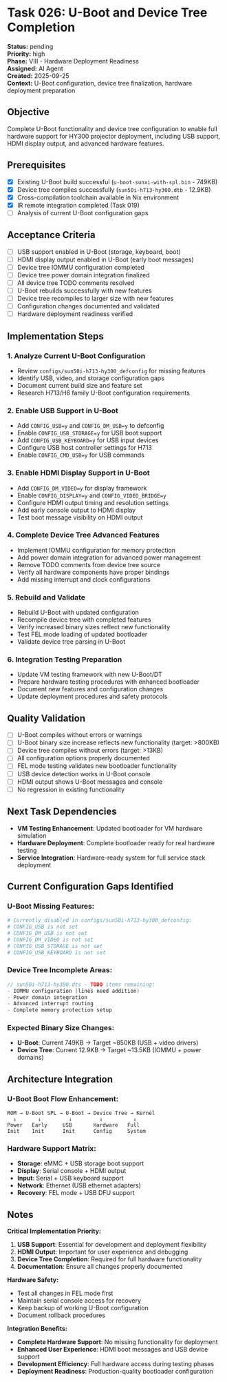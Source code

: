 # Task 026: U-Boot and Device Tree Completion

**Status:** pending  
**Priority:** high  
**Phase:** VIII - Hardware Deployment Readiness  
**Assigned:** AI Agent  
**Created:** 2025-09-25  
**Context:** U-Boot configuration, device tree finalization, hardware deployment preparation

## Objective

Complete U-Boot functionality and device tree configuration to enable full hardware support for HY300 projector deployment, including USB support, HDMI display output, and advanced hardware features.

## Prerequisites

- [x] Existing U-Boot build successful (`u-boot-sunxi-with-spl.bin` - 749KB)
- [x] Device tree compiles successfully (`sun50i-h713-hy300.dtb` - 12.9KB) 
- [x] Cross-compilation toolchain available in Nix environment
- [x] IR remote integration completed (Task 019)
- [ ] Analysis of current U-Boot configuration gaps

## Acceptance Criteria

- [ ] USB support enabled in U-Boot (storage, keyboard, boot)
- [ ] HDMI display output enabled in U-Boot (early boot messages)
- [ ] Device tree IOMMU configuration completed
- [ ] Device tree power domain integration finalized
- [ ] All device tree TODO comments resolved
- [ ] U-Boot rebuilds successfully with new features
- [ ] Device tree recompiles to larger size with new features
- [ ] Configuration changes documented and validated
- [ ] Hardware deployment readiness verified

## Implementation Steps

### 1. Analyze Current U-Boot Configuration
- Review `configs/sun50i-h713-hy300_defconfig` for missing features
- Identify USB, video, and storage configuration gaps  
- Document current build size and feature set
- Research H713/H6 family U-Boot configuration requirements

### 2. Enable USB Support in U-Boot
- Add `CONFIG_USB=y` and `CONFIG_DM_USB=y` to defconfig
- Enable `CONFIG_USB_STORAGE=y` for USB boot support
- Add `CONFIG_USB_KEYBOARD=y` for USB input devices
- Configure USB host controller settings for H713
- Enable `CONFIG_CMD_USB=y` for USB commands

### 3. Enable HDMI Display Support in U-Boot
- Add `CONFIG_DM_VIDEO=y` for display framework
- Enable `CONFIG_DISPLAY=y` and `CONFIG_VIDEO_BRIDGE=y`
- Configure HDMI output timing and resolution settings
- Add early console output to HDMI display
- Test boot message visibility on HDMI output

### 4. Complete Device Tree Advanced Features  
- Implement IOMMU configuration for memory protection
- Add power domain integration for advanced power management
- Remove TODO comments from device tree source
- Verify all hardware components have proper bindings
- Add missing interrupt and clock configurations

### 5. Rebuild and Validate
- Rebuild U-Boot with updated configuration
- Recompile device tree with completed features
- Verify increased binary sizes reflect new functionality
- Test FEL mode loading of updated bootloader
- Validate device tree parsing in U-Boot

### 6. Integration Testing Preparation
- Update VM testing framework with new U-Boot/DT
- Prepare hardware testing procedures with enhanced bootloader
- Document new features and configuration changes
- Update deployment procedures and safety protocols

## Quality Validation

- [ ] U-Boot compiles without errors or warnings
- [ ] U-Boot binary size increase reflects new functionality (target: >800KB)
- [ ] Device tree compiles without errors (target: >13KB)
- [ ] All configuration options properly documented
- [ ] FEL mode testing validates new bootloader functionality
- [ ] USB device detection works in U-Boot console
- [ ] HDMI output shows U-Boot messages and console
- [ ] No regression in existing functionality

## Next Task Dependencies

- **VM Testing Enhancement**: Updated bootloader for VM hardware simulation
- **Hardware Deployment**: Complete bootloader ready for real hardware testing
- **Service Integration**: Hardware-ready system for full service stack deployment

## Current Configuration Gaps Identified

### U-Boot Missing Features:
```bash
# Currently disabled in configs/sun50i-h713-hy300_defconfig:
# CONFIG_USB is not set
# CONFIG_DM_USB is not set  
# CONFIG_DM_VIDEO is not set
# CONFIG_USB_STORAGE is not set
# CONFIG_USB_KEYBOARD is not set
```

### Device Tree Incomplete Areas:
```c
// sun50i-h713-hy300.dts - TODO items remaining:
- IOMMU configuration (lines need addition)
- Power domain integration 
- Advanced interrupt routing
- Complete memory protection setup
```

### Expected Binary Size Changes:
- **U-Boot**: Current 749KB → Target ~850KB (USB + video drivers)
- **Device Tree**: Current 12.9KB → Target ~13.5KB (IOMMU + power domains)

## Architecture Integration

### U-Boot Boot Flow Enhancement:
```
ROM → U-Boot SPL → U-Boot → Device Tree → Kernel
  ↓       ↓         ↓         ↓          ↓
Power   Early     USB       Hardware   Full
Init    Init      Init      Config     System
```

### Hardware Support Matrix:
- **Storage**: eMMC + USB storage boot support
- **Display**: Serial console + HDMI output  
- **Input**: Serial + USB keyboard support
- **Network**: Ethernet (USB ethernet adapters)
- **Recovery**: FEL mode + USB DFU support

## Notes

**Critical Implementation Priority:**
1. **USB Support**: Essential for development and deployment flexibility
2. **HDMI Output**: Important for user experience and debugging
3. **Device Tree Completion**: Required for full hardware functionality
4. **Documentation**: Ensure all changes properly documented

**Hardware Safety:**
- Test all changes in FEL mode first
- Maintain serial console access for recovery
- Keep backup of working U-Boot configuration
- Document rollback procedures

**Integration Benefits:**
- **Complete Hardware Support**: No missing functionality for deployment
- **Enhanced User Experience**: HDMI boot messages and USB device support  
- **Development Efficiency**: Full hardware access during testing phases
- **Deployment Readiness**: Production-quality bootloader configuration
